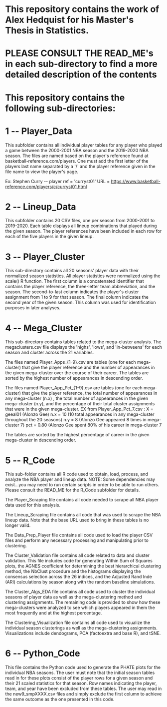 # This repository contains the work of Alex Hedquist for his Master's Thesis in Statistics. 

# PLEASE CONSULT THE READ_ME's in each sub-directory to find a more detailed description of the contents

# This repository contains the following sub-directories: 

# 1 -- Player_Data
This subfolder contains all individual player tables for any player who played a game between the 2000-2001 NBA season and the 2019-2020 NBA season. 
The files are named based on the player's reference found at basketball-reference.com/players. One must add the first letter of the players last name
separated by a '/' and the player reference given in the file name to view the player's page. 

Ex: Stephen Curry -- player ref = 'curryst01'
URL = https://www.basketball-reference.com/players/c/curryst01.html

# 2 -- Lineup_Data
This subfolder contains 20 CSV files, one per season from 2000-2001 to 2019-2020. Each table displays all lineup combinations that played during the given season.
The player references have been included in each row for each of the five players in the given lineup. 

# 3 -- Player_Cluster
This sub-directory contains all 20 seasons' player data with their normalized season statistics. All player statistics were normalized using the scale() R function. 
The first column is a concatenated identifier that contains the player reference, the three-letter team abbreviation, and the season. 
The second-to-last column indicates the player's cluster assignment from 1 to 9 for that season. 
The final column indicates the second year of the given season. This column was used for identification purposes in later analyses. 

# 4 -- Mega_Cluster
This sub-directory contains tables related to the mega-cluster analysis. 
The megaclusters.csv file displays the 'highs', 'lows', and 'in-betweens' for each season and cluster across the 21 variables.  

The files named Player_Apps_{1-9}.csv are tables (one for each mega-cluster) that give the player reference and the number of appearances in the given mega-cluster
over the course of their career. The tables are sorted by the highest number of appearances in descending order. 

The files named Player_App_Pct_{1-9}.csv are tables (one for each mega-cluster) that give the player reference, the total number of appearances in any
mega-cluster (n.x) , the total number of appearances in the given mega-cluster (n.y), and the percentage of their total cluster assignments that were in the given
mega-cluster. 
EX from Player_App_Pct_7.csv : 
X = geeal01 (Alonzo Gee) 
n.x = 10 (10 total appearances in any mega-cluster throughout the 20 seasons)
n.y = 8 (Alonzo Gee appeared 8 times in mega-cluster 7)
pct = 0.80 (Alonzo Gee spent 80% of his career in mega-cluster 7

The tables are sorted by the highest percentage of career in the given mega-cluster in descending order. 

# 5 -- R_Code
This sub-folder contains all R code used to obtain, load, process, and analyze the NBA player and lineup data.
NOTE: Some dependencies may exist...you may need to run certain scripts in order to be able to run others. Please consult the READ_ME for the R_Code subfolder for details. 

The Player_Scraping file contains all code needed to scrape all NBA player data used for this analysis. 

The Lineup_Scraping file contains all code that was used to scrape the NBA lineup data. Note that the base URL used to bring in these tables is no longer valid.

The Data_Prep_Player file contains all code used to load the player CSV files and perform any necessary processing and manipulating prior to clustering. 

The Cluster_Validation file contains all code related to data and cluster validation. This file includes code for generating Within Sum of Squares plots, the 
AGNES coefficient for determining the best hierarchical clustering method, the NbClust procedure and the histograms displaying the consensus selection across the 
26 indices, and the Adjusted Rand Inde (ARI) calculations by season along with the random baseline simulations. 

The Cluster_Algs_EDA file contains all code used to cluster the individual seasons of player data as well as the mega-clustering method and clustering assignments. 
The remaining code is provided to show how these mega-clusters were analyzed to see which players appeared in them the most frequently and at the highest percentage. 

The Clustering_Visualization file contains all code used to visualize the individual season clusterings as well as the mega-clustering assignments. Visualizations 
include dendograms, PCA (factoextra and base R), and tSNE. 

# 6 -- Python_Code
This file contains the Python code used to generate the PHATE plots for the individual NBA seasons. 
The user must note that the initial season tables read in for these plots consist of the player rows for a given season and their 21 scaled statistics for that season.
Row names indicating the player, team, and year have been excluded from these tables. The user may read in the new9_smpXXXX.csv files and simply exclude the first 
column to achieve the same outcome as the one presented in this code. 
